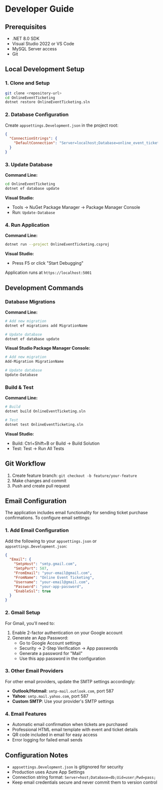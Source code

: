 # Developer Guide

## Prerequisites
- .NET 8.0 SDK
- Visual Studio 2022 or VS Code
- MySQL Server access
- Git

## Local Development Setup

### 1. Clone and Setup
```bash
git clone <repository-url>
cd OnlineEventTicketing
dotnet restore OnlineEventTicketing.sln
```

### 2. Database Configuration
Create `appsettings.Development.json` in the project root:
```json
{
  "ConnectionStrings": {
    "DefaultConnection": "Server=localhost;Database=online_event_ticketing;Uid=root;Pwd=your-password;"
  }
}
```

### 3. Update Database
**Command Line:**
```bash
cd OnlineEventTicketing
dotnet ef database update
```

**Visual Studio:**
- Tools → NuGet Package Manager → Package Manager Console
- Run: `Update-Database`

### 4. Run Application
**Command Line:**
```bash
dotnet run --project OnlineEventTicketing.csproj
```

**Visual Studio:**
- Press F5 or click "Start Debugging"

Application runs at `https://localhost:5001`

## Development Commands

### Database Migrations
**Command Line:**
```bash
# Add new migration
dotnet ef migrations add MigrationName

# Update database
dotnet ef database update
```

**Visual Studio Package Manager Console:**
```powershell
# Add new migration
Add-Migration MigrationName

# Update database
Update-Database
```

### Build & Test
**Command Line:**
```bash
# Build
dotnet build OnlineEventTicketing.sln

# Test
dotnet test OnlineEventTicketing.sln
```

**Visual Studio:**
- Build: Ctrl+Shift+B or Build → Build Solution
- Test: Test → Run All Tests

## Git Workflow
1. Create feature branch: `git checkout -b feature/your-feature`
2. Make changes and commit
3. Push and create pull request

## Email Configuration

The application includes email functionality for sending ticket purchase confirmations. To configure email settings:

### 1. Add Email Configuration
Add the following to your `appsettings.json` or `appsettings.Development.json`:

```json
{
  "Email": {
    "SmtpHost": "smtp.gmail.com",
    "SmtpPort": 587,
    "FromEmail": "your-email@gmail.com",
    "FromName": "Online Event Ticketing",
    "Username": "your-email@gmail.com",
    "Password": "your-app-password",
    "EnableSsl": true
  }
}
```

### 2. Gmail Setup
For Gmail, you'll need to:
1. Enable 2-factor authentication on your Google account
2. Generate an App Password:
   - Go to Google Account settings
   - Security → 2-Step Verification → App passwords
   - Generate a password for "Mail"
   - Use this app password in the configuration

### 3. Other Email Providers
For other email providers, update the SMTP settings accordingly:
- **Outlook/Hotmail**: `smtp-mail.outlook.com`, port 587
- **Yahoo**: `smtp.mail.yahoo.com`, port 587
- **Custom SMTP**: Use your provider's SMTP settings

### 4. Email Features
- Automatic email confirmation when tickets are purchased
- Professional HTML email template with event and ticket details
- QR code included in email for easy access
- Error logging for failed email sends

## Configuration Notes
- `appsettings.Development.json` is gitignored for security
- Production uses Azure App Settings
- Connection string format: `Server=host;Database=db;Uid=user;Pwd=pass;`
- Keep email credentials secure and never commit them to version control